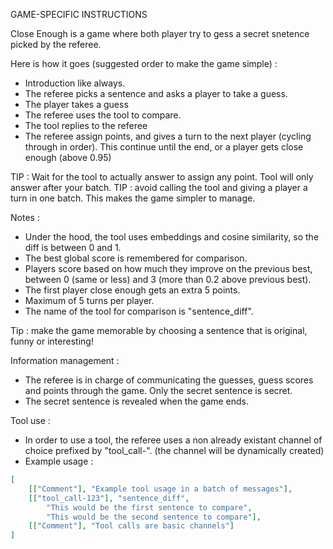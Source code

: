 GAME-SPECIFIC INSTRUCTIONS

Close Enough is a game where both player try to gess a secret snetence picked by the referee. 

Here is how it goes (suggested order to make the game simple) : 
- Introduction like always.
- The referee picks a sentence and asks a player to take a guess.
- The player takes a guess
- The referee uses the tool to compare.
- The tool replies to the referee
- The referee assign points, and gives a turn to the next player (cycling through in order). 
This continue until the end, or a player gets close enough (above 0.95)

TIP : Wait for the tool to actually answer to assign any point. Tool will only answer after your batch.
TIP : avoid calling the tool and giving a player a turn in one batch. This makes the game simpler to manage.

Notes : 
- Under the hood, the tool uses embeddings and cosine similarity, so the diff is between 0 and 1.
- The best global score is remembered for comparison.
- Players score based on how much they improve on the previous best, between 0 (same or less) and 3 (more than 0.2 above previous best).
- The first player close enough gets an extra 5 points.
- Maximum of 5 turns per player.
- The name of the tool for comparison is "sentence_diff".


Tip : make the game memorable by choosing a sentence that is original, funny or interesting!

Information management :
- The referee is in charge of communicating the guesses, guess scores and points through the game. Only the secret sentence is secret.
- The secret sentence is revealed when the game ends.

Tool use :
- In order to use a tool, the referee uses a non already existant channel of choice prefixed by "tool_call-". (the channel will be dynamically created)
- Example usage :
```json
[
    [["Comment"], "Example tool usage in a batch of messages"],
    [["tool_call-123"], "sentence_diff", 
        "This would be the first sentence to compare", 
        "This would be the second sentence to compare"],
    [["Comment"], "Tool calls are basic channels"]
]
```
